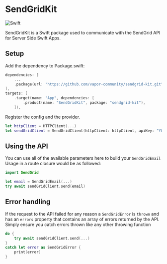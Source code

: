 # SendGridKit

![Swift](http://img.shields.io/badge/swift-5.6-brightgreen.svg)

SendGridKit is a Swift package used to communicate with the SendGrid API for Server Side Swift Apps.

## Setup
Add the dependency to Package.swift:

~~~~swift
dependencies: [
	...
	.package(url: "https://github.com/vapor-community/sendgrid-kit.git", from: "2.0.0")
],
targets: [
    .target(name: "App", dependencies: [
        .product(name: "SendGridKit", package: "sendgrid-kit"),
    ]),
~~~~

Register the config and the provider.

~~~~swift
let httpClient = HTTPClient(...)
let sendGridClient = SendGridClient(httpClient: httpClient, apiKey: "YOUR_API_KEY")
~~~~

## Using the API

You can use all of the available parameters here to build your `SendGridEmail`
Usage in a route closure would be as followed:

~~~~swift
import SendGrid

let email = SendGridEmail(...)
try await sendGridClient.send(email)
~~~~

## Error handling
If the request to the API failed for any reason a `SendGridError` is `thrown` and has an `errors` property that contains an array of errors returned by the API.
Simply ensure you catch errors thrown like any other throwing function

~~~~swift
do {
    try await sendGridClient.send(...)
}
catch let error as SendGridError {
    print(error)
}
~~~~
